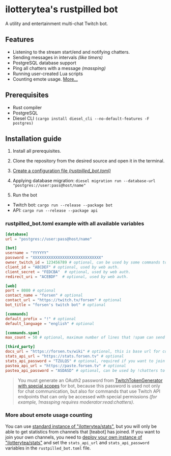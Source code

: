 # ilotterytea's rustpilled bot

A utility and entertainment multi-chat Twitch bot.

## Features

+ Listening to the stream start/end and notifying chatters.
+ Sending messages in intervals *(like timers)*
+ PostgreSQL database support
+ Ping all chatters with a message *(massping)*
+ Running user-created Lua scripts
+ Counting emote usage. [More...](#more-about-emote-usage-counting)

## Prerequisites

+ Rust compiler
+ PostgreSQL
+ Diesel CLI `(cargo install diesel_cli --no-default-features -F postgres)`

## Installation guide

1. Install all prerequisites.
2. Clone the repository from the desired source and open it in the terminal.
3. [Create a configuration file *(rustpilled_bot.toml)*](#rustpilled_bottoml-example-with-all-available-parameters)
4. Applying database migration: `diesel migration run --database-url "postgres://user:pass@host/name"`

5. Run the bot

+ Twitch bot: `cargo run --release --package bot`
+ API: `cargo run --release --package api`

### rustpilled_bot.toml example with all available variables

```toml
[database]
url = "postgres://user:pass@host/name"

[bot]
username = "YYYYYY"
password = "XXXXXXXXXXXXXXXXXXXXXXXXXXXXXX"
owner_twitch_id = 123456789 # optional, can be used by some commands to access superuser subcommands.
client_id = "ABCDEF" # optional, used by web auth.
client_secret = "FEDCBA"  # optional, used by web auth.
redirect_uri = "ACEBDF"  # optional, used by web auth.

[web]
port = 8080 # optional
contact_name = "forsen" # optional
contact_url = "https://twitch.tv/forsen" # optional
bot_title = "forsen's twitch bot" # optional

[commands]
default_prefix = "!" # optional
default_language = "english" # optional

[commands.spam]
max_count = 50 # optional, maximum number of lines that !spam can send at a time

[third_party]
docs_url = "https://forsen.tv/wiki" # optional, this is base url for command reference
stats_api_url = "https://stats.forsen.tv" # optional
stats_api_password = "TZULQS" # optional, required if you want to join your channels there.
pastea_api_url = "https://paste.forsen.tv" # optional
pastea_api_password = "ASDASD" # optional, can be used by !chatters to post authorized pastes, otherwise they will be “posted by anonymous”.
```

> You must generate an OAuth2 password from [TwitchTokenGenerator with special scopes](https://twitchtokengenerator.com/quick/riIPG7o2Fd) for bot, because this password is used not only for chat communication, but also for commands that use Twitch API endpoints that can only be accessed with special permissions *(for example, !massping requires moderator:read:chatters)*.

### More about emote usage counting

You can use [standard instance of "ilotterytea/stats"](https://stats.ilotterytea.kz), but you will only be able to get statistics from channels that [teabot] has joined. If you want to join your own channels, you need to [deploy your own instance of "ilotterytea/stats"](https://github.com/ilotterytea/stats) and set the `stats_api_url` and `stats_api_password` variables in the `rustpilled_bot.toml` file.